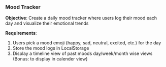 ### Mood Tracker

**Objective**: Create a daily mood tracker where users log their mood each day and visualize their emotional trends

**Requirements**:

1. Users pick a mood emoji (happy, sad, neutral, excited, etc.) for the day
2. Store the mood logs in LocalStorage
3. Display a timeline view of past moods day/week/month wise views (Bonus: to display in calender view)